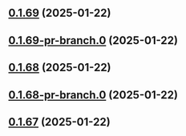 ## [0.1.69](https://github.com/latha-414/AWS-CICD-web-app/compare/v0.1.69-pr-branch.0...v0.1.69) (2025-01-22)



## [0.1.69-pr-branch.0](https://github.com/latha-414/AWS-CICD-web-app/compare/v0.1.68...v0.1.69-pr-branch.0) (2025-01-22)



## [0.1.68](https://github.com/latha-414/AWS-CICD-web-app/compare/v0.1.68-pr-branch.0...v0.1.68) (2025-01-22)



## [0.1.68-pr-branch.0](https://github.com/latha-414/AWS-CICD-web-app/compare/v0.1.67...v0.1.68-pr-branch.0) (2025-01-22)



## [0.1.67](https://github.com/latha-414/AWS-CICD-web-app/compare/v0.1.67-pr-branch.0...v0.1.67) (2025-01-22)



